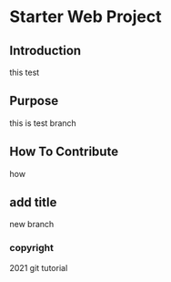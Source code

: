 # Starter Web Project

## Introduction
this test
## Purpose
this is test branch

## How To Contribute
how

## add title 
new branch
### copyright
2021 git tutorial

